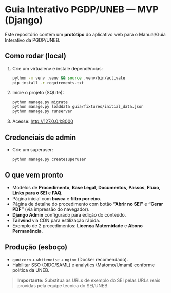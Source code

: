 # Guia Interativo PGDP/UNEB — MVP (Django)

Este repositório contém um **protótipo** do aplicativo web para o Manual/Guia Interativo da PGDP/UNEB.

## Como rodar (local)
1. Crie um virtualenv e instale dependências:
   ```bash
   python -m venv .venv && source .venv/bin/activate
   pip install -r requirements.txt
   ```
2. Inicie o projeto (SQLite):
   ```bash
   python manage.py migrate
   python manage.py loaddata guia/fixtures/initial_data.json
   python manage.py runserver
   ```
3. Acesse: http://127.0.0.1:8000

## Credenciais de admin
- Crie um superuser:
  ```bash
  python manage.py createsuperuser
  ```

## O que vem pronto
- Modelos de **Procedimento**, **Base Legal**, **Documentos**, **Passos**, **Fluxo**, **Links para o SEI** e **FAQ**.
- Página inicial com **busca** e **filtro por eixo**.
- Página de detalhe do procedimento com botão **“Abrir no SEI”** e **“Gerar PDF”** (via impressão do navegador).
- **Django Admin** configurado para edição do conteúdo.
- **Tailwind** via CDN para estilização rápida.
- Exemplo de 2 procedimentos: **Licença Maternidade** e **Abono Permanência**.

## Produção (esboço)
- `gunicorn` + `whitenoise` + `nginx` (Docker recomendado).
- Habilitar SSO (OIDC/SAML) e analytics (Matomo/Umami) conforme política da UNEB.

> **Importante:** Substitua as URLs de exemplo do SEI pelas URLs reais providas pela equipe técnica do SEI/UNEB.
